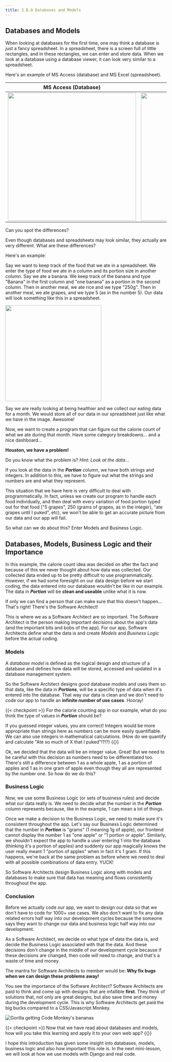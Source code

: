 ```yaml
---
title: 3.B.0 Databases and Models
---
```


## Databases and Models

When looking at databases for the first time, one may think a database is just a fancy spreadsheet. In a spreadsheet, there is a screen full of little rectangles, and in these rectangles, we can enter and store data. When we look at a database using a database viewer, it can look very similar to a spreadsheet.

Here's an example of MS Access (database) and MS Excel (spreadsheet).


MS Access (Database) | MS Excel (Spreadsheet)
---------------------|-----------------------
<img src="/images/courses/cs10/unit02/ms_access.jpg" width="400"> | <img src="/images/courses/cs10/unit02/ms_excel.png" width="400">
Can you spot the differences?

Even though databases and spreadsheets may look similar, they actually are very different. What are these differences?

Here's an example:

Say we want to keep track of the food that we ate in a spreadsheet. We enter the type of food we ate in a column and its portion size in another column. Say we ate a banana. We keep track of the banana and type "Banana" in the first column and "one banana" as a portion in the second column. Then in another meal, we ate rice and we type "250g". Then in another meal, we ate grapes, and we type 5 (as in the number 5). Our data will look something like this in a spreadsheet.

<img src="/images/courses/cs10/unit02/food_eaten_data.png" width="300">

Say we are really looking at being healthier and we collect our eating data for a month. We would store all of our data in our spreadsheet just like what we have in the image. Awesome!

Now, we want to create a program that can figure out the calorie count of what we ate during that month. Have some category breakdowns... and a nice dashboard...

**Houston, we have a problem!**

Do you know what the problem is? *Hint: Look at the data...*

If you look at the data in the ***Portion*** column, we have both strings and integers. In addition to this, we have to figure out what the strings and numbers are and what they represent.

This situation that we have here is very difficult to deal with programmatically. In fact, unless we create our program to handle each food individually, and then deal with every variation of food portion typed out for that food ("5 grapes", 250 (grams of grapes, as in the integer), "ate grapes until I puked", etc), we won't be able to get an accurate picture from our data and our app will fail.

So what can we do about this? Enter Models and Business Logic.

## Databases, Models, Business Logic and their Importance

In this example, the calorie count idea was decided on after the fact and because of this we never thought about how data was collected. Our collected data ended up to be pretty difficult to use programmatically. However, if we had some foresight on our data design before we start coding, the data entered into our database wouldn't be like in our example. The data in ***Portion*** will be **clean and useable** unlike what it is now.

If only we can find a person that can make sure that this doesn't happen... That's right! There's the Software Architect!

This is where we as a Software Architect are so important. The Software Architect is the person making important decisions about the app's data (and the important bits and bobs of the app). For our app, Software Architects define what the data is and create *Models* and *Business Logic* before the actual coding.

### Models

A *database model* is defined as the logical design and structure of a database and defines how data will be stored, accessed and updated in a database management system.

So the Software Architect designs good database models and uses them so that data, like the data in ***Portions***, will be a specific type of data when it's entered into the database. That way our data is clean and we don't need to code our app to handle an **infinite number of use cases**. Hooray!

{{< checkpoint >}}
For the calorie counting app in our example, what do you think the type of values in ***Portion*** should be?

If you guessed integer values, you are correct! Integers would be more appropriate than strings here as numbers can be more easily quantifiable. We can also use integers in mathematical calculations. (How do we quantify and calculate "Ate so much of X that I puked"!?!?)
{{</checkpoint >}}

Ok, we decided that the data will be an integer value. Great! But we need to be careful with this decision as numbers need to be differentiated too. There's still a difference between 1 as a whole apple, 1 as a portion of apples and 1 as in one gram of apple even though they all are represented by the number one. So how do we do this?

### Business Logic

Now, we use some Business Logic (or sets of business rules) and decide what our data really is. We need to decide what the number in the ***Portion*** column represents because, like in the example, 1 can mean a lot of things.

Once we make a decision to the Business Logic, we need to make sure it's consistent throughout the app. Let's say our Business Logic determined that the number in ***Portion*** is "grams" (1 meaning 1g of apple), our frontend cannot display the number 1 as "one apple" or "1 portion or apple". Similarly, we shouldn't expect the app to handle a user entering 1 into the database (thinking it's a portion of apples) and suddenly our app magically knows the user really meant 1 "portion of apples" when in fact it's 1 gram. If this happens, we're back at the same problem as before where we need to deal with all possible combinations of data entry. YUCK!

So Software Architects design Business Logic along with models and databases to make sure that data has meaning and flows consistently throughout the app.

### Conclusion

Before we actually code our app, we want to design our data so that we don't have to code for 1000+ use cases. We also don't want to fix any data related errors half way into our development cycles because the someone says they want to change our data and business logic half way into our development.

As a Software Architect, we decide on what type of data the data is, and decide the Business Logic associated with that the data. And these decisions don't change in the middle of our development cycle because if these decisions are changed, then code will need to change, and that's a waste of time and money.

The mantra for Software Architects to member would be: **Why fix bugs when we can design these problems away!**

You see the importance of the Software Architect? Software Architects are paid to think and come up with designs that are infallible **first**. They think of solutions that, not only are great designs, but also save time and money during the development cycle. This is why Software Architects get paid the big bucks compared to a CSS/Javascript Monkey.

![Gorilla getting Code Monkey's bananas](/images/courses/cs10/unit02/Codemonkey.png)

{{< checkpoint >}}
Now that we have read about databases and models, how will you take this learning and apply it to your own web app?
{{</checkpoint >}}

I hope this introduction has given some insight into databases, models, business logic and also how important this role is. In the next mini-lesson, we will look at how we use models with Django and real code.
